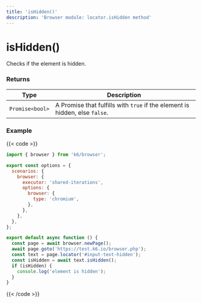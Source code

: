 ```yaml
---
title: 'isHidden()'
description: 'Browser module: locator.isHidden method'
---
```


# isHidden()

Checks if the element is hidden.

### Returns

| Type            | Description                                                                 |
| --------------- | --------------------------------------------------------------------------- |
| `Promise<bool>` | A Promise that fulfills with `true` if the element is hidden, else `false`. |

### Example

{{< code >}}

```javascript
import { browser } from 'k6/browser';

export const options = {
  scenarios: {
    browser: {
      executor: 'shared-iterations',
      options: {
        browser: {
          type: 'chromium',
        },
      },
    },
  },
};

export default async function () {
  const page = await browser.newPage();
  await page.goto('https://test.k6.io/browser.php');
  const text = page.locator('#input-text-hidden');
  const isHidden = await text.isHidden();
  if (isHidden) {
    console.log('element is hidden');
  }
}
```

{{< /code >}}
